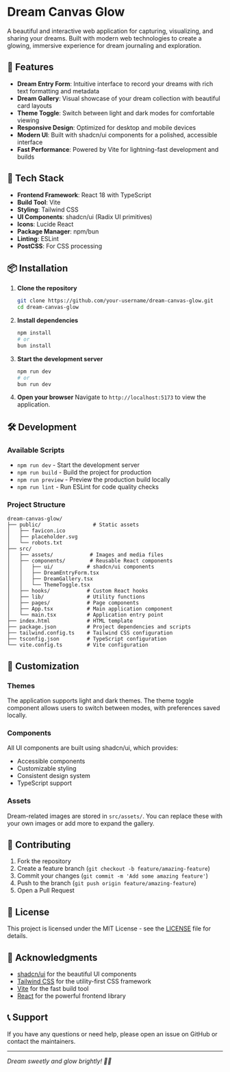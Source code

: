 # Dream Canvas Glow

A beautiful and interactive web application for capturing, visualizing, and sharing your dreams. Built with modern web technologies to create a glowing, immersive experience for dream journaling and exploration.

## 🌟 Features

- **Dream Entry Form**: Intuitive interface to record your dreams with rich text formatting and metadata
- **Dream Gallery**: Visual showcase of your dream collection with beautiful card layouts
- **Theme Toggle**: Switch between light and dark modes for comfortable viewing
- **Responsive Design**: Optimized for desktop and mobile devices
- **Modern UI**: Built with shadcn/ui components for a polished, accessible interface
- **Fast Performance**: Powered by Vite for lightning-fast development and builds

## 🚀 Tech Stack

- **Frontend Framework**: React 18 with TypeScript
- **Build Tool**: Vite
- **Styling**: Tailwind CSS
- **UI Components**: shadcn/ui (Radix UI primitives)
- **Icons**: Lucide React
- **Package Manager**: npm/bun
- **Linting**: ESLint
- **PostCSS**: For CSS processing

## 📦 Installation

1. **Clone the repository**
   ```bash
   git clone https://github.com/your-username/dream-canvas-glow.git
   cd dream-canvas-glow
   ```

2. **Install dependencies**
   ```bash
   npm install
   # or
   bun install
   ```

3. **Start the development server**
   ```bash
   npm run dev
   # or
   bun run dev
   ```

4. **Open your browser**
   Navigate to `http://localhost:5173` to view the application.

## 🛠️ Development

### Available Scripts

- `npm run dev` - Start the development server
- `npm run build` - Build the project for production
- `npm run preview` - Preview the production build locally
- `npm run lint` - Run ESLint for code quality checks

### Project Structure

```
dream-canvas-glow/
├── public/                 # Static assets
│   ├── favicon.ico
│   ├── placeholder.svg
│   └── robots.txt
├── src/
│   ├── assets/            # Images and media files
│   ├── components/        # Reusable React components
│   │   ├── ui/           # shadcn/ui components
│   │   ├── DreamEntryForm.tsx
│   │   ├── DreamGallery.tsx
│   │   └── ThemeToggle.tsx
│   ├── hooks/            # Custom React hooks
│   ├── lib/              # Utility functions
│   ├── pages/            # Page components
│   ├── App.tsx           # Main application component
│   └── main.tsx          # Application entry point
├── index.html            # HTML template
├── package.json          # Project dependencies and scripts
├── tailwind.config.ts    # Tailwind CSS configuration
├── tsconfig.json         # TypeScript configuration
└── vite.config.ts        # Vite configuration
```

## 🎨 Customization

### Themes
The application supports light and dark themes. The theme toggle component allows users to switch between modes, with preferences saved locally.

### Components
All UI components are built using shadcn/ui, which provides:
- Accessible components
- Customizable styling
- Consistent design system
- TypeScript support

### Assets
Dream-related images are stored in `src/assets/`. You can replace these with your own images or add more to expand the gallery.

## 🤝 Contributing

1. Fork the repository
2. Create a feature branch (`git checkout -b feature/amazing-feature`)
3. Commit your changes (`git commit -m 'Add some amazing feature'`)
4. Push to the branch (`git push origin feature/amazing-feature`)
5. Open a Pull Request

## 📄 License

This project is licensed under the MIT License - see the [LICENSE](LICENSE) file for details.

## 🙏 Acknowledgments

- [shadcn/ui](https://ui.shadcn.com/) for the beautiful UI components
- [Tailwind CSS](https://tailwindcss.com/) for the utility-first CSS framework
- [Vite](https://vitejs.dev/) for the fast build tool
- [React](https://reactjs.org/) for the powerful frontend library

## 📞 Support

If you have any questions or need help, please open an issue on GitHub or contact the maintainers.

---

*Dream sweetly and glow brightly! 🌙✨*
